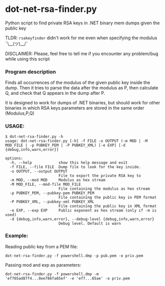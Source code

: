 # dot-net-rsa-finder.py
Python script to find private RSA keys in .NET binary mem dumps given the public key

TLDR: `rsakeyfinder` didn't work for me even when specifying the modulus ¯\\_\_(ツ)__/¯

DISCLAIMER: Please, feel free to tell me if you encounter any problem/bug while using this script

### Program description

Finds all occurrences of the modulus of the given public key inside the dump. Then it tries to parse the data after the modulus as P, then calculate Q, and check that Q appears in the dump after P.

It is designed to work for dumps of .NET binaries, but should work for other binaries in which RSA keys parameters are stored in the same order (Modulus,P,Q)

### USAGE:

```
$ dot-net-rsa-finder.py -h
usage: dot-net-rsa-finder.py [-h] -f FILE -o OUTPUT (-m MOD | -M MOD_FILE | -p PUBKEY_PEM | -P PUBKEY_XML) [-e EXP] [-d {debug,info,warn,error}]

options:
  -h, --help            show this help message and exit
  -f FILE, --file FILE  Dump file to look for the key inside.
  -o OUTPUT, --output OUTPUT
                        File to export the private RSA key to
  -m MOD, --mod MOD     Modulus as hex stream
  -M MOD_FILE, --mod-file MOD_FILE
                        File containing the modulus as hex stream
  -p PUBKEY_PEM, --pubkey-pem PUBKEY_PEM
                        File containing the public key in PEM format
  -P PUBKEY_XML, --pubkey-xml PUBKEY_XML
                        File containing the public key in XML format
  -e EXP, --exp EXP     Public exponent as hex stream (only if -m is used)
  -d {debug,info,warn,error}, --debug-level {debug,info,warn,error}
                        Debug level. Default is warn
```

### Example:

Reading public key from a PEM file:

`dot-net-rsa-finder.py -f powershell.dmp -p pub.pem -o priv.pem`

Passing mod and exp as parameters:

`dot-net-rsa-finder.py -f powershell.dmp -m 'ef765ad87f4...8ee786fa65ef' -e 'ef7...65ae' -o priv.pem`

